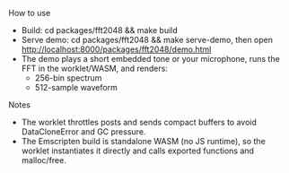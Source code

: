 How to use
- Build: cd packages/fft2048 && make build
- Serve demo: cd packages/fft2048 && make serve-demo, then open [http://localhost:8000/packages/fft2048/demo.html](http://localhost:8000/packages/fft2048/demo.html)
- The demo plays a short embedded tone or your microphone, runs the FFT in the worklet/WASM, and renders:
    - 256-bin spectrum
    - 512-sample waveform

Notes
- The worklet throttles posts and sends compact buffers to avoid DataCloneError and GC pressure.
- The Emscripten build is standalone WASM (no JS runtime), so the worklet instantiates it directly and calls exported functions and malloc/free.
